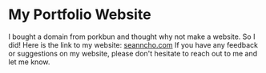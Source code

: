 # My Portfolio Website
I bought a domain from porkbun and thought why not make a website. So I did!
Here is the link to my website: [seanncho.com](https://www.seanncho.com)
If you have any feedback or suggestions on my website, please don't hesitate to reach out to me and let me know.
